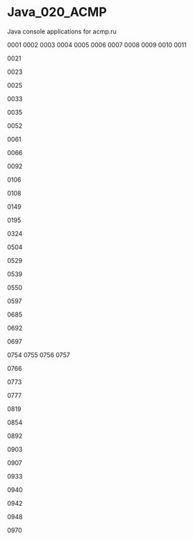 # Java_020_ACMP
Java console applications for acmp.ru

0001
0002
0003
0004
0005
0006
0007
0008
0009
0010
0011

0021

0023

0025

0033

0035

0052

0061

0066

0092

0106

0108

0149

0195

0324

0504

0529

0539

0550

0597

0685

0692

0697

0754
0755
0756
0757

0766

0773

0777

0819

0854

0892

0903

0907

0933

0940

0942

0948

0970